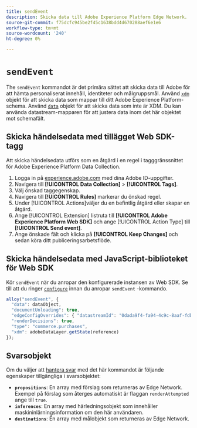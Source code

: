 ```yaml
---
title: sendEvent
description: Skicka data till Adobe Experience Platform Edge Network.
source-git-commit: f75dcfc945be2f45c1638bdd4d670288aef6e1e6
workflow-type: tm+mt
source-wordcount: '240'
ht-degree: 0%

---
```



# `sendEvent`

The `sendEvent` kommandot är det primära sättet att skicka data till Adobe för att hämta personaliserat innehåll, identiteter och målgruppsmål. Använd [`xdm`](xdm.md) objekt för att skicka data som mappar till ditt Adobe Experience Platform-schema. Använd [`data`](data.md) objekt för att skicka data som inte är XDM. Du kan använda datastream-mapparen för att justera data inom det här objektet mot schemafält.

## Skicka händelsedata med tillägget Web SDK-tagg

Att skicka händelsedata utförs som en åtgärd i en regel i tagggränssnittet för Adobe Experience Platform Data Collection.

1. Logga in på [experience.adobe.com](https://experience.adobe.com) med dina Adobe ID-uppgifter.
1. Navigera till **[!UICONTROL Data Collection]** > **[!UICONTROL Tags]**.
1. Välj önskad taggegenskap.
1. Navigera till **[!UICONTROL Rules]** markerar du önskad regel.
1. Under [!UICONTROL Actions]väljer du en befintlig åtgärd eller skapar en åtgärd.
1. Ange [!UICONTROL Extension] listruta till **[!UICONTROL Adobe Experience Platform Web SDK]** och ange [!UICONTROL Action Type] till **[!UICONTROL Send event]**.
1. Ange önskade fält och klicka på **[!UICONTROL Keep Changes]** och sedan köra ditt publiceringsarbetsflöde.

## Skicka händelsedata med JavaScript-biblioteket för Web SDK

Kör `sendEvent` när du anropar den konfigurerade instansen av Web SDK. Se till att du ringer [`configure`](../configure/overview.md) innan du anropar `sendEvent` -kommando.

```js
alloy("sendEvent", {
  "data": dataObject,
  "documentUnloading": true,
  "edgeConfigOverrides": { "datastreamId": "0dada9f4-fa94-4c9c-8aaf-fdbac6c56287" },
  "renderDecisions": true,
  "type": "commerce.purchases",
  "xdm": adobeDataLayer.getState(reference)
});
```

## Svarsobjekt

Om du väljer att [hantera svar](../command-responses.md) med det här kommandot är följande egenskaper tillgängliga i svarsobjektet:

* **`propositions`**: En array med förslag som returneras av Edge Network. Exempel på förslag som återges automatiskt är flaggan `renderAttempted` ange till `true`.
* **`inferences`**: En array med härledningsobjekt som innehåller maskininlärningsinformation om den här användaren.
* **`destinations`**: En array med målobjekt som returneras av Edge Network.

